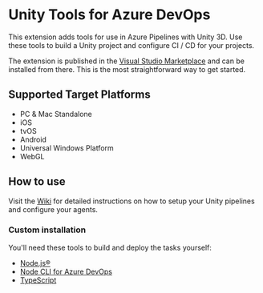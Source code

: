 # Unity Tools for Azure DevOps

This extension adds tools for use in Azure Pipelines with Unity 3D. Use these tools to build a Unity project and configure
CI / CD for your projects.

The extension is published in the [Visual Studio Marketplace](https://marketplace.visualstudio.com/items?itemName=DinomiteStudios.64e90d50-a9c0-11e8-a356-d3eab7857116) and can be installed from there. This is the most straightforward way to get started.

## Supported Target Platforms

- PC & Mac Standalone
- iOS
- tvOS
- Android
- Universal Windows Platform
- WebGL

## How to use

Visit the [Wiki](https://github.com/Dinomite-Studios/unity-azure-pipelines-tasks) for detailed instructions on how to setup your Unity pipelines and configure your agents.

### Custom installation

You'll need these tools to build and deploy the tasks yourself:

- [Node.js®](https://nodejs.org/en/)
- [Node CLI for Azure DevOps](https://www.npmjs.com/package/tfx-cli)
- [TypeScript](https://www.npmjs.com/package/typescript)
